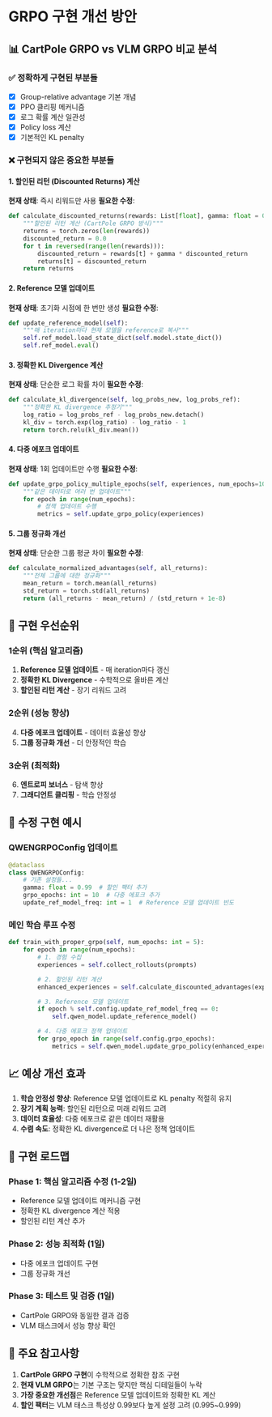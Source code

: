 # GRPO 구현 개선 방안

## 📊 CartPole GRPO vs VLM GRPO 비교 분석

### ✅ 정확하게 구현된 부분들

- [x] Group-relative advantage 기본 개념
- [x] PPO 클리핑 메커니즘
- [x] 로그 확률 계산 일관성
- [x] Policy loss 계산
- [x] 기본적인 KL penalty

### ❌ 구현되지 않은 중요한 부분들

#### 1. 할인된 리턴 (Discounted Returns) 계산

**현재 상태**: 즉시 리워드만 사용
**필요한 수정**:

```python
def calculate_discounted_returns(rewards: List[float], gamma: float = 0.99) -> torch.Tensor:
    """할인된 리턴 계산 (CartPole GRPO 방식)"""
    returns = torch.zeros(len(rewards))
    discounted_return = 0.0
    for t in reversed(range(len(rewards))):
        discounted_return = rewards[t] + gamma * discounted_return
        returns[t] = discounted_return
    return returns
```

#### 2. Reference 모델 업데이트

**현재 상태**: 초기화 시점에 한 번만 생성
**필요한 수정**:

```python
def update_reference_model(self):
    """매 iteration마다 현재 모델을 reference로 복사"""
    self.ref_model.load_state_dict(self.model.state_dict())
    self.ref_model.eval()
```

#### 3. 정확한 KL Divergence 계산

**현재 상태**: 단순한 로그 확률 차이
**필요한 수정**:

```python
def calculate_kl_divergence(self, log_probs_new, log_probs_ref):
    """정확한 KL divergence 추정기"""
    log_ratio = log_probs_ref - log_probs_new.detach()
    kl_div = torch.exp(log_ratio) - log_ratio - 1
    return torch.relu(kl_div.mean())
```

#### 4. 다중 에포크 업데이트

**현재 상태**: 1회 업데이트만 수행
**필요한 수정**:

```python
def update_grpo_policy_multiple_epochs(self, experiences, num_epochs=10):
    """같은 데이터로 여러 번 업데이트"""
    for epoch in range(num_epochs):
        # 정책 업데이트 수행
        metrics = self.update_grpo_policy(experiences)
```

#### 5. 그룹 정규화 개선

**현재 상태**: 단순한 그룹 평균 차이
**필요한 수정**:

```python
def calculate_normalized_advantages(self, all_returns):
    """전체 그룹에 대한 정규화"""
    mean_return = torch.mean(all_returns)
    std_return = torch.std(all_returns)
    return (all_returns - mean_return) / (std_return + 1e-8)
```

## 🎯 구현 우선순위

### 1순위 (핵심 알고리즘)

1. **Reference 모델 업데이트** - 매 iteration마다 갱신
2. **정확한 KL Divergence** - 수학적으로 올바른 계산
3. **할인된 리턴 계산** - 장기 리워드 고려

### 2순위 (성능 향상)

4. **다중 에포크 업데이트** - 데이터 효율성 향상
5. **그룹 정규화 개선** - 더 안정적인 학습

### 3순위 (최적화)

6. **엔트로피 보너스** - 탐색 향상
7. **그래디언트 클리핑** - 학습 안정성

## 🔧 수정 구현 예시

### QWENGRPOConfig 업데이트

```python
@dataclass
class QWENGRPOConfig:
    # 기존 설정들...
    gamma: float = 0.99  # 할인 팩터 추가
    grpo_epochs: int = 10  # 다중 에포크 추가
    update_ref_model_freq: int = 1  # Reference 모델 업데이트 빈도
```

### 메인 학습 루프 수정

```python
def train_with_proper_grpo(self, num_epochs: int = 5):
    for epoch in range(num_epochs):
        # 1. 경험 수집
        experiences = self.collect_rollouts(prompts)

        # 2. 할인된 리턴 계산
        enhanced_experiences = self.calculate_discounted_advantages(experiences)

        # 3. Reference 모델 업데이트
        if epoch % self.config.update_ref_model_freq == 0:
            self.qwen_model.update_reference_model()

        # 4. 다중 에포크 정책 업데이트
        for grpo_epoch in range(self.config.grpo_epochs):
            metrics = self.qwen_model.update_grpo_policy(enhanced_experiences)
```

## 📈 예상 개선 효과

1. **학습 안정성 향상**: Reference 모델 업데이트로 KL penalty 적절히 유지
2. **장기 계획 능력**: 할인된 리턴으로 미래 리워드 고려
3. **데이터 효율성**: 다중 에포크로 같은 데이터 재활용
4. **수렴 속도**: 정확한 KL divergence로 더 나은 정책 업데이트

## 🚀 구현 로드맵

### Phase 1: 핵심 알고리즘 수정 (1-2일)

- Reference 모델 업데이트 메커니즘 구현
- 정확한 KL divergence 계산 적용
- 할인된 리턴 계산 추가

### Phase 2: 성능 최적화 (1일)

- 다중 에포크 업데이트 구현
- 그룹 정규화 개선

### Phase 3: 테스트 및 검증 (1일)

- CartPole GRPO와 동일한 결과 검증
- VLM 태스크에서 성능 향상 확인

## 📝 주요 참고사항

1. **CartPole GRPO 구현**이 수학적으로 정확한 참조 구현
2. **현재 VLM GRPO**는 기본 구조는 맞지만 핵심 디테일들이 누락
3. **가장 중요한 개선점**은 Reference 모델 업데이트와 정확한 KL 계산
4. **할인 팩터**는 VLM 태스크 특성상 0.99보다 높게 설정 고려 (0.995~0.999)

